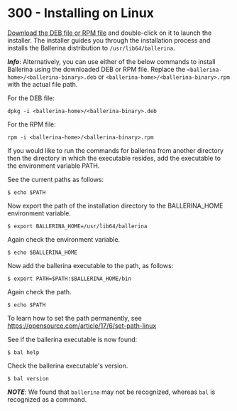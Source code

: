 # 300 - Installing on Linux

[Download the DEB file or RPM file](https://ballerina.io/downloads) and double-click on it to launch the installer. The installer guides you through the installation process and installs the Ballerina distribution to ```/usr/lib64/ballerina```.

***Info***: Alternatively, you can use either of the below commands to install Ballerina using the downloaded DEB or RPM file. Replace the ```<ballerina-home>/<ballerina-binary>.deb``` or ```<ballerina-home>/<ballerina-binary>.rpm``` with the actual file path.

For the DEB file:

```dpkg -i <ballerina-home>/<ballerina-binary>.deb ```

For the RPM file:

```rpm -i <ballerina-home>/<ballerina-binary>.rpm ```

If you would like to run the commands for ballerina from another directory then the directory in which the executable resides, add the executable to the environment variable PATH.

See the current paths as follows:

```$ echo $PATH```

Now export the path of the installation directory to the BALLERINA_HOME environment variable.

```$ export BALLERINA_HOME=/usr/lib64/ballerina```

Again check the environment variable.

```$ echo $BALLERINA_HOME```

Now add the ballerina executable to the path, as follows:

```$ export PATH=$PATH:$BALLERINA_HOME/bin```

Again check the path.

```$ echo $PATH```

To learn how to set the path permanently, see https://opensource.com/article/17/6/set-path-linux

See if the ballerina executable is now found:

```$ bal help```

Check the ballerina executable's version.

```$ bal version```

***NOTE***: We found that ```ballerina``` may not be recognized, whereas ```bal``` is recognized as a command.
